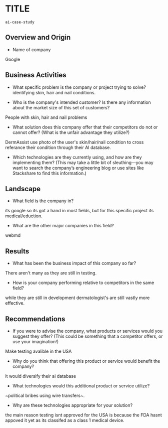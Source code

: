 # TITLE
    ai-case-study
## Overview and Origin

* Name of company

Google

## Business Activities

* What specific problem is the company or project trying to solve?
identifying skin, hair and nail conditions.

* Who is the company's intended customer? Is there any information about the market size of this set of customers?

People with skin, hair and nail problems

* What solution does this company offer that their competitors do not or cannot offer? (What is the unfair advantage they utilize?)

DermAssist use photo of the user's skin/hair/nail condition to cross referance their condition through their AI database.

* Which technologies are they currently using, and how are they implementing them? (This may take a little bit of sleuthing&mdash;you may want to search the company’s engineering blog or use sites like Stackshare to find this information.)

## Landscape

* What field is the company in?

its google so its got a hand in most fields, but for this specific project its medical/eduction.

* What are the other major companies in this field?

webmd
## Results

* What has been the business impact of this company so far?
    
There aren't many as they are still in testing.

* How is your company performing relative to competitors in the same field?

while they are still in development dermatologist's are still vastly more effective.

## Recommendations

* If you were to advise the company, what products or services would you suggest they offer? (This could be something that a competitor offers, or use your imagination!)

Make testing avalible in the USA

* Why do you think that offering this product or service would benefit the company?
    
it would diversify their ai database

* What technologies would this additional product or service utilize?

 ~political bribes using wire transfers~.
* Why are these technologies appropriate for your solution?

the main reason testing isnt approved for the USA is because the FDA hasnt appoved it yet as its classifed as a class 1 medical device.